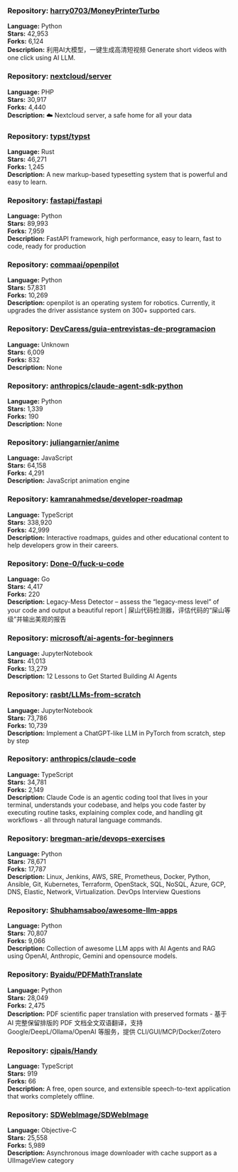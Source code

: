 ### **Repository:** [harry0703/MoneyPrinterTurbo](https://github.com/harry0703/MoneyPrinterTurbo)

**Language:** Python  
**Stars:** 42,953  
**Forks:** 6,124  
**Description:** 利用AI大模型，一键生成高清短视频 Generate short videos with one click using AI LLM.

### **Repository:** [nextcloud/server](https://github.com/nextcloud/server)

**Language:** PHP  
**Stars:** 30,917  
**Forks:** 4,440  
**Description:** ☁️ Nextcloud server, a safe home for all your data

### **Repository:** [typst/typst](https://github.com/typst/typst)

**Language:** Rust  
**Stars:** 46,271  
**Forks:** 1,245  
**Description:** A new markup-based typesetting system that is powerful and easy to learn.

### **Repository:** [fastapi/fastapi](https://github.com/fastapi/fastapi)

**Language:** Python  
**Stars:** 89,993  
**Forks:** 7,959  
**Description:** FastAPI framework, high performance, easy to learn, fast to code, ready for production

### **Repository:** [commaai/openpilot](https://github.com/commaai/openpilot)

**Language:** Python  
**Stars:** 57,831  
**Forks:** 10,269  
**Description:** openpilot is an operating system for robotics. Currently, it upgrades the driver assistance system on 300+ supported cars.

### **Repository:** [DevCaress/guia-entrevistas-de-programacion](https://github.com/DevCaress/guia-entrevistas-de-programacion)

**Language:** Unknown  
**Stars:** 6,009  
**Forks:** 832  
**Description:** None

### **Repository:** [anthropics/claude-agent-sdk-python](https://github.com/anthropics/claude-agent-sdk-python)

**Language:** Python  
**Stars:** 1,339  
**Forks:** 190  
**Description:** None

### **Repository:** [juliangarnier/anime](https://github.com/juliangarnier/anime)

**Language:** JavaScript  
**Stars:** 64,158  
**Forks:** 4,291  
**Description:** JavaScript animation engine

### **Repository:** [kamranahmedse/developer-roadmap](https://github.com/kamranahmedse/developer-roadmap)

**Language:** TypeScript  
**Stars:** 338,920  
**Forks:** 42,999  
**Description:** Interactive roadmaps, guides and other educational content to help developers grow in their careers.

### **Repository:** [Done-0/fuck-u-code](https://github.com/Done-0/fuck-u-code)

**Language:** Go  
**Stars:** 4,417  
**Forks:** 220  
**Description:** Legacy-Mess Detector – assess the “legacy-mess level” of your code and output a beautiful report | 屎山代码检测器，评估代码的“屎山等级”并输出美观的报告

### **Repository:** [microsoft/ai-agents-for-beginners](https://github.com/microsoft/ai-agents-for-beginners)

**Language:** JupyterNotebook  
**Stars:** 41,013  
**Forks:** 13,279  
**Description:** 12 Lessons to Get Started Building AI Agents

### **Repository:** [rasbt/LLMs-from-scratch](https://github.com/rasbt/LLMs-from-scratch)

**Language:** JupyterNotebook  
**Stars:** 73,786  
**Forks:** 10,739  
**Description:** Implement a ChatGPT-like LLM in PyTorch from scratch, step by step

### **Repository:** [anthropics/claude-code](https://github.com/anthropics/claude-code)

**Language:** TypeScript  
**Stars:** 34,781  
**Forks:** 2,149  
**Description:** Claude Code is an agentic coding tool that lives in your terminal, understands your codebase, and helps you code faster by executing routine tasks, explaining complex code, and handling git workflows - all through natural language commands.

### **Repository:** [bregman-arie/devops-exercises](https://github.com/bregman-arie/devops-exercises)

**Language:** Python  
**Stars:** 78,671  
**Forks:** 17,787  
**Description:** Linux, Jenkins, AWS, SRE, Prometheus, Docker, Python, Ansible, Git, Kubernetes, Terraform, OpenStack, SQL, NoSQL, Azure, GCP, DNS, Elastic, Network, Virtualization. DevOps Interview Questions

### **Repository:** [Shubhamsaboo/awesome-llm-apps](https://github.com/Shubhamsaboo/awesome-llm-apps)

**Language:** Python  
**Stars:** 70,807  
**Forks:** 9,066  
**Description:** Collection of awesome LLM apps with AI Agents and RAG using OpenAI, Anthropic, Gemini and opensource models.

### **Repository:** [Byaidu/PDFMathTranslate](https://github.com/Byaidu/PDFMathTranslate)

**Language:** Python  
**Stars:** 28,049  
**Forks:** 2,475  
**Description:** PDF scientific paper translation with preserved formats - 基于 AI 完整保留排版的 PDF 文档全文双语翻译，支持 Google/DeepL/Ollama/OpenAI 等服务，提供 CLI/GUI/MCP/Docker/Zotero

### **Repository:** [cjpais/Handy](https://github.com/cjpais/Handy)

**Language:** TypeScript  
**Stars:** 919  
**Forks:** 66  
**Description:** A free, open source, and extensible speech-to-text application that works completely offline.

### **Repository:** [SDWebImage/SDWebImage](https://github.com/SDWebImage/SDWebImage)

**Language:** Objective-C  
**Stars:** 25,558  
**Forks:** 5,989  
**Description:** Asynchronous image downloader with cache support as a UIImageView category

